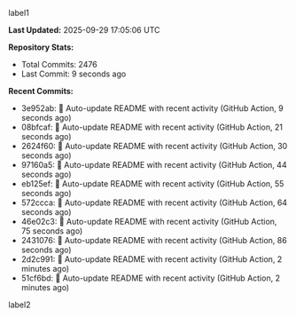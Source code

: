 
label1 
<!-- ACTIVITY_START -->
**Last Updated:** 2025-09-29 17:05:06 UTC

**Repository Stats:**
- Total Commits: 2476
- Last Commit: 9 seconds ago

**Recent Commits:**
- 3e952ab: 🤖 Auto-update README with recent activity (GitHub Action, 9 seconds ago)
- 08bfcaf: 🤖 Auto-update README with recent activity (GitHub Action, 21 seconds ago)
- 2624f60: 🤖 Auto-update README with recent activity (GitHub Action, 30 seconds ago)
- 97160a5: 🤖 Auto-update README with recent activity (GitHub Action, 44 seconds ago)
- eb125ef: 🤖 Auto-update README with recent activity (GitHub Action, 55 seconds ago)
- 572ccca: 🤖 Auto-update README with recent activity (GitHub Action, 64 seconds ago)
- 46e02c3: 🤖 Auto-update README with recent activity (GitHub Action, 75 seconds ago)
- 2431076: 🤖 Auto-update README with recent activity (GitHub Action, 86 seconds ago)
- 2d2c991: 🤖 Auto-update README with recent activity (GitHub Action, 2 minutes ago)
- 51cf6bd: 🤖 Auto-update README with recent activity (GitHub Action, 2 minutes ago)
<!-- ACTIVITY_END -->

label2
